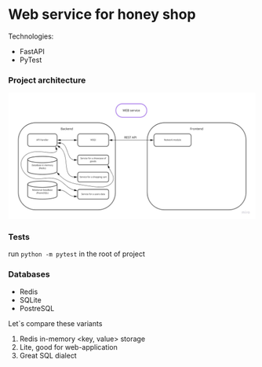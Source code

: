 # Web service for honey shop

Technologies:
- FastAPI
- PyTest

### Project architecture

![](resources/images/architecture.jpg)

### Tests

run `python -m pytest` in the root of project

### Databases

- Redis
- SQLite
- PostreSQL

Let`s compare these variants

1. Redis in-memory <key, value> storage
2. Lite, good for web-application
3. Great SQL dialect
